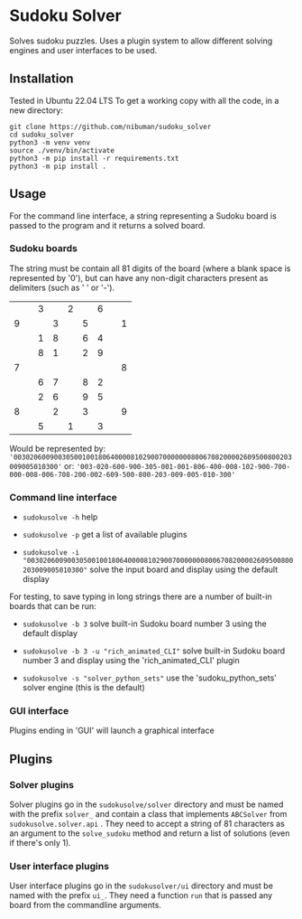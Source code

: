 # Sudoku Solver

Solves sudoku puzzles. Uses a plugin system to allow different solving engines and user interfaces to be used. 

## Installation

Tested in Ubuntu 22.04 LTS
To get a working copy with all the code, in a new directory:
```
git clone https://github.com/nibuman/sudoku_solver
cd sudoku_solver
python3 -m venv venv
source ./venv/bin/activate
python3 -m pip install -r requirements.txt
python3 -m pip install .
```
## Usage

For the command line interface, a string representing a Sudoku board is passed to the program and it returns a solved board.

### Sudoku boards

The string must be contain all 81 digits of the board (where a blank space is represented by '0'), but can have any non-digit characters present as delimiters (such as ' ' or '-').

|   |   |   |   |   |   |   |   |   |
|---|---|---|---|---|---|---|---|---|
|   |   | 3 |   | 2 |   | 6 |   |   |
| 9 |   |   | 3 |   | 5 |   |   | 1 |
|   |   | 1 | 8 |   | 6 | 4 |   |   |
|   |   | 8 | 1 |   | 2 | 9 |   |   |
| 7 |   |   |   |   |   |   |   | 8 |
|   |   | 6 | 7 |   | 8 | 2 |   |   |
|   |   | 2 | 6 |   | 9 | 5 |   |   |
| 8 |   |   | 2 |   | 3 |   |   | 9 |
|   |   | 5 |   | 1 |   | 3 |   |   |

Would be represented by:
`'003020600900305001001806400008102900700000008006708200002609500800203009005010300'`
or:
`'003-020-600-900-305-001-001-806-400-008-102-900-700-000-008-006-708-200-002-609-500-800-203-009-005-010-300'`

### Command line interface

- `sudokusolve -h`  help 

- `sudokusolve -p`  get a list of available plugins

- `sudokusolve -i "003020600900305001001806400008102900700000008006708200002609500800203009005010300"`  solve the input board and display using the default display

For testing, to save typing in long strings there are a number of built-in boards that can be run:

- `sudokusolve -b 3` solve built-in Sudoku board number 3 using the default display

- `sudokusolve -b 3 -u "rich_animated_CLI"`  solve built-in Sudoku board number 3 and display using the 'rich_animated_CLI' plugin 

- `sudokusolve -s "solver_python_sets"`  use the 'sudoku_python_sets' solver engine (this is the default)

### GUI interface

Plugins ending in 'GUI' will launch a graphical interface

## Plugins

### Solver plugins

Solver plugins go in the `sudokusolve/solver` directory and must be named with the prefix `solver_` and contain a class that implements `ABCSolver` from `sudokusolve.solver.api` . They need to accept a string of 81 characters as an argument to the `solve_sudoku` method and return a list of solutions (even if there's only 1).

### User interface plugins

User interface plugins go in the `sudokusolver/ui` directory and must be named with the prefix `ui_`. They need a function `run` that is passed any board from the commandline arguments.